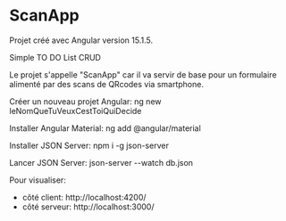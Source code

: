 # ScanApp

Projet créé avec Angular version 15.1.5.

Simple TO DO List CRUD

Le projet s'appelle "ScanApp" car il va servir de base pour un formulaire alimenté par des scans de QRcodes via smartphone. 

Créer un nouveau projet Angular:
ng new leNomQueTuVeuxCestToiQuiDecide

Installer Angular Material:
ng add @angular/material

Installer JSON Server:
npm i -g json-server

Lancer JSON Server:
json-server --watch db.json

Pour visualiser:
- côté client: http://localhost:4200/
- côté serveur: http://localhost:3000/

